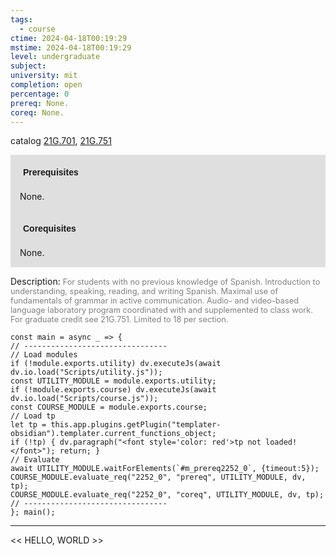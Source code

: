 ```yaml
---
tags:
  - course
ctime: 2024-04-18T00:19:29
mstime: 2024-04-18T00:19:29
level: undergraduate
subject: 
university: mit
completion: open
percentage: 0
prereq: None.
coreq: None.
---
```


catalog [21G.701](http://student.mit.edu/catalog/m21Gs.html#21G.701), [21G.751](http://student.mit.edu/catalog/m21Gs.html#21G.751)

<span style="display: block; padding: 15px; background-color: rgb(100, 100, 100, 0.2);"><font id="m_prereq2252_0" style="display: block; font-family: Arial, sans-serif; font-weight: bold; padding: 5px">Prerequisites</font><br><span id="prereq2252_0">None.</span></span>
<span style="display: block; padding: 15px; background-color: rgb(100, 100, 100, 0.2);"><font id="m_coreq2252_0" style="display: block; font-family: Arial, sans-serif; font-weight: bold; padding: 5px">Corequisites</font><br><span id="coreq2252_0">None.</span></span>

<font style="">Description:</font>
<font style="color: grey; font-size: 0.8rem;">For students with no previous knowledge of Spanish. Introduction to understanding, speaking, reading, and writing Spanish. Maximal use of fundamentals of grammar in active communication. Audio- and video-based language laboratory program coordinated with and supplemented to class work. For graduate credit see 21G.751. Limited to 18 per section.</font>

```dataviewjs
const main = async _ => {
// --------------------------------
// Load modules
if (!module.exports.utility) dv.executeJs(await dv.io.load("Scripts/utility.js"));
const UTILITY_MODULE = module.exports.utility;
if (!module.exports.course) dv.executeJs(await dv.io.load("Scripts/course.js"));
const COURSE_MODULE = module.exports.course;
// Load tp
let tp = this.app.plugins.getPlugin("templater-obsidian").templater.current_functions_object;
if (!tp) { dv.paragraph("<font style='color: red'>tp not loaded!</font>"); return; }
// Evaluate
await UTILITY_MODULE.waitForElements(`#m_prereq2252_0`, {timeout:5});
COURSE_MODULE.evaluate_req("2252_0", "prereq", UTILITY_MODULE, dv, tp);
COURSE_MODULE.evaluate_req("2252_0", "coreq", UTILITY_MODULE, dv, tp);
// --------------------------------
}; main();
```

---

<< HELLO, WORLD >>
